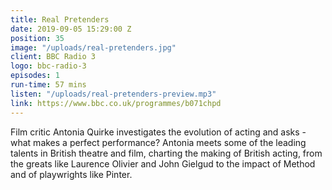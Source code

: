 ```yaml
---
title: Real Pretenders
date: 2019-09-05 15:29:00 Z
position: 35
image: "/uploads/real-pretenders.jpg"
client: BBC Radio 3
logo: bbc-radio-3
episodes: 1
run-time: 57 mins
listen: "/uploads/real-pretenders-preview.mp3"
link: https://www.bbc.co.uk/programmes/b071chpd
---
```


Film critic Antonia Quirke investigates the evolution of acting and asks - what makes a perfect performance? Antonia meets some of the leading talents in British theatre and film, charting the making of British acting, from the greats like Laurence Olivier and John Gielgud to the impact of Method and of playwrights like Pinter.